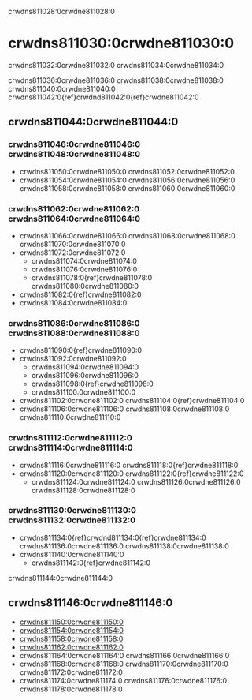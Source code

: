 crwdns811028:0crwdne811028:0
# crwdns811030:0crwdne811030:0

crwdns811032:0crwdne811032:0 crwdns811034:0crwdne811034:0

crwdns811036:0crwdne811036:0 crwdns811038:0crwdne811038:0 crwdns811040:0crwdne811040:0 crwdns811042:0{ref}crwdnd811042:0{ref}crwdne811042:0

## crwdns811044:0crwdne811044:0

### crwdns811046:0crwdne811046:0 crwdns811048:0crwdne811048:0
* crwdns811050:0crwdne811050:0 crwdns811052:0crwdne811052:0
* crwdns811054:0crwdne811054:0 crwdns811056:0crwdne811056:0 crwdns811058:0crwdne811058:0 crwdns811060:0crwdne811060:0

### crwdns811062:0crwdne811062:0 crwdns811064:0crwdne811064:0
* crwdns811066:0crwdne811066:0 crwdns811068:0crwdne811068:0 crwdns811070:0crwdne811070:0
* crwdns811072:0crwdne811072:0
    * crwdns811074:0crwdne811074:0
    * crwdns811076:0crwdne811076:0
    * crwdns811078:0{ref}crwdne811078:0 crwdns811080:0crwdne811080:0
* crwdns811082:0{ref}crwdne811082:0
* crwdns811084:0crwdne811084:0

### crwdns811086:0crwdne811086:0 crwdns811088:0crwdne811088:0
* crwdns811090:0{ref}crwdne811090:0
* crwdns811092:0crwdne811092:0
    * crwdns811094:0crwdne811094:0
    * crwdns811096:0crwdne811096:0
    * crwdns811098:0{ref}crwdne811098:0
    * crwdns811100:0crwdne811100:0
* crwdns811102:0crwdne811102:0 crwdns811104:0{ref}crwdne811104:0
* crwdns811106:0crwdne811106:0 crwdns811108:0crwdne811108:0 crwdns811110:0crwdne811110:0

### crwdns811112:0crwdne811112:0 crwdns811114:0crwdne811114:0
* crwdns811116:0crwdne811116:0 crwdns811118:0{ref}crwdne811118:0
* crwdns811120:0crwdne811120:0 crwdns811122:0{ref}crwdne811122:0
    * crwdns811124:0crwdne811124:0 crwdns811126:0crwdne811126:0 crwdns811128:0crwdne811128:0

### crwdns811130:0crwdne811130:0 crwdns811132:0crwdne811132:0
* crwdns811134:0{ref}crwdnd811134:0{ref}crwdne811134:0 crwdns811136:0crwdne811136:0 crwdns811138:0crwdne811138:0
* crwdns811140:0crwdne811140:0
    * crwdns811142:0{ref}crwdne811142:0

crwdns811144:0crwdne811144:0

## crwdns811146:0crwdne811146:0

- [crwdns811150:0crwdne811150:0](crwdns811148:0crwdne811148:0)
- [crwdns811154:0crwdne811154:0](crwdns811152:0crwdne811152:0)
- [crwdns811158:0crwdne811158:0](crwdns811156:0crwdne811156:0)
- [crwdns811162:0crwdne811162:0](crwdns811160:0crwdne811160:0)
- crwdns811164:0crwdne811164:0 crwdns811166:0crwdne811166:0
- crwdns811168:0crwdne811168:0 crwdns811170:0crwdne811170:0 crwdns811172:0crwdne811172:0
- crwdns811174:0crwdne811174:0 crwdns811176:0crwdne811176:0 crwdns811178:0crwdne811178:0
